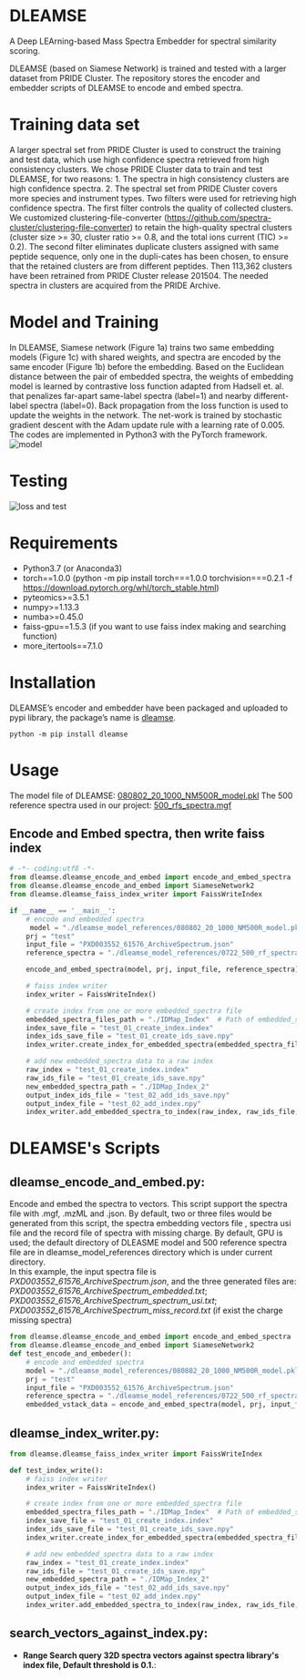 # DLEAMSE
A Deep LEArning-based Mass Spectra Embedder for spectral similarity scoring. 
  
DLEAMSE (based on Siamese Network) is trained and tested with a larger dataset from PRIDE Cluster. The repository stores the encoder and embedder scripts of DLEAMSE to encode and embed spectra.

# Training data set

A larger spectral set from PRIDE Cluster is used to construct the training and test data, which use high confidence spectra retrieved from high consistency clusters. We chose PRIDE Cluster data to train and test DLEAMSE, for two reasons: 1. The spectra in high consistency clusters are high confidence spectra. 2. The spectral set from PRIDE Cluster covers more species and instrument types. Two filters were used for retrieving high confidence spectra. The first filter controls the quality of collected clusters. We customized clustering-file-converter (https://github.com/spectra-cluster/clustering-file-converter) to retain the high-quality spectral clusters (cluster size >= 30, cluster ratio >= 0.8, and the total ions current (TIC) >= 0.2). The second filter eliminates duplicate clusters assigned with same peptide sequence, only one in the dupli-cates has been chosen, to ensure that the retained clusters are from different peptides. Then 113,362 clusters have been retrained from PRIDE Cluster release 201504. The needed spectra in clusters are acquired from the PRIDE Archive.

# Model and Training

In DLEAMSE, Siamese network (Figure 1a) trains two same embedding models (Figure 1c) with shared weights, and spectra are encoded by the same encoder (Figure 1b) before the embedding. Based on the Euclidean distance between the pair of embedded spectra, the weights of embedding model is learned by contrastive loss function adapted from Hadsell et. al. that penalizes far-apart same-label spectra (label=1) and nearby different-label spectra (label=0). Back propagation from the loss function is used to update the weights in the network. The net-work is trained by stochastic gradient descent with the Adam update rule with a learning rate of 0.005. The codes are implemented in Python3 with the PyTorch framework.
![model](https://github.com/bigbio/DLEAMSE/blob/master/src/DLEAMSE/dleamse_modle_references/model.png)

# Testing
![loss and test](https://github.com/bigbio/DLEAMSE/blob/master/src/DLEAMSE/dleamse_modle_references/loss_and_test.png)

# Requirements

- Python3.7 (or Anaconda3)
- torch==1.0.0 (python -m pip install torch===1.0.0 torchvision===0.2.1 -f https://download.pytorch.org/whl/torch_stable.html)
- pyteomics>=3.5.1
- numpy>=1.13.3
- numba>=0.45.0
- faiss-gpu==1.5.3 (if you want to use faiss index making and searching function)
- more_itertools==7.1.0

# Installation

DLEAMSE’s encoder and embedder have been packaged and uploaded to pypi library, the package’s name is [dleamse](https://pypi.org/project/dleamse/).

`python -m pip install dleamse`

# Usage

The model file of DLEAMSE: [080802_20_1000_NM500R_model.pkl](https://github.com/bigbio/DLEAMSE/tree/master/src/DLEAMSE/siamese_modle_reference)
The 500 reference spectra used in our project: [500_rfs_spectra.mgf](https://github.com/bigbio/DLEAMSE/tree/master/src/DLEAMSE/siamese_modle_reference)

## Encode and Embed spectra, then write faiss index

```python
# -*- coding:utf8 -*-
from dleamse.dleamse_encode_and_embed import encode_and_embed_spectra
from dleamse.dleamse_encode_and_embed import SiameseNetwork2
from dleamse.dleamse_faiss_index_writer import FaissWriteIndex

if __name__ == '__main__':
    # encode and embedded spectra
     model = "./dleamse_model_references/080802_20_1000_NM500R_model.pkl"
    prj = "test"
    input_file = "PXD003552_61576_ArchiveSpectrum.json"
    reference_spectra = "./dleamse_model_references/0722_500_rf_spectra.mgf"

    encode_and_embed_spectra(model, prj, input_file, reference_spectra) # generate ids_usi, encoded_spectra and embedded_spectra data file

    # faiss index writer
    index_writer = FaissWriteIndex()

    # create index from one or more embedded_spectra file
    embedded_spectra_files_path = "./IDMap_Index"  # Path of embedded_spectra files, which is end with "_embedded.txt"
    index_save_file = "test_01_create_index.index"
    index_ids_save_file = "test_01_create_ids_save.npy"
    index_writer.create_index_for_embedded_spectra(embedded_spectra_files_path, index_ids_save_file, index_save_file)

    # add new embedded_spectra data to a raw index
    raw_index = "test_01_create_index.index"
    raw_ids_file = "test_01_create_ids_save.npy"
    new_embedded_spectra_path = "./IDMap_Index_2"
    output_index_ids_file = "test_02_add_ids_save.npy"
    output_index_file = "test_02_add_index.npy"
    index_writer.add_embedded_spectra_to_index(raw_index, raw_ids_file, new_embedded_spectra_path, output_index_ids_file, output_index_file)
```


# DLEAMSE's Scripts

## **dleamse_encode_and_embed.py**:

Encode and embed the spectra to vectors. This script support the spectra file with .mgf, .mzML and .json. By default, two or three files would be generated from this script, the spectra embedding vectors file , spectra usi file and the record file of spectra with missing charge. By default, GPU is used; the default directory of DLEASME model and 500 reference spectra file are in dleamse_model_references directory which is under current directory.<br>
In this example, the input spectra file is *PXD003552_61576_ArchiveSpectrum.json*, and the three generated files are: *PXD003552_61576_ArchiveSpectrum_embedded.txt*; *PXD003552_61576_ArchiveSpectrum_spectrum_usi.txt*; *PXD003552_61576_ArchiveSpectrum_miss_record.txt* (if exist the charge missing spectra) <br>
```python
from dleamse.dleamse_encode_and_embed import encode_and_embed_spectra
from dleamse.dleamse_encode_and_embed import SiameseNetwork2
def test_encode_and_embeder():
    # encode and embedded spectra
    model = "./dleamse_model_references/080802_20_1000_NM500R_model.pkl"
    prj = "test"
    input_file = "PXD003552_61576_ArchiveSpectrum.json"
    reference_spectra = "./dleamse_model_references/0722_500_rf_spectra.mgf"
    embedded_vstack_data = encode_and_embed_spectra(model, prj, input_file, reference_spectra)

```

## **dleamse_index_writer.py**:

```python
from dleamse.dleamse_faiss_index_writer import FaissWriteIndex

def test_index_write():
    # faiss index writer
    index_writer = FaissWriteIndex()

    # create index from one or more embedded_spectra file
    embedded_spectra_files_path = "./IDMap_Index"  # Path of embedded_spectra files, which is end with "_embedded.txt"
    index_save_file = "test_01_create_index.index"
    index_ids_save_file = "test_01_create_ids_save.npy"
    index_writer.create_index_for_embedded_spectra(embedded_spectra_files_path, index_ids_save_file, index_save_file)

    # add new embedded_spectra data to a raw index
    raw_index = "test_01_create_index.index"
    raw_ids_file = "test_01_create_ids_save.npy"
    new_embedded_spectra_path = "./IDMap_Index_2"
    output_index_ids_file = "test_02_add_ids_save.npy"
    output_index_file = "test_02_add_index.npy"
    index_writer.add_embedded_spectra_to_index(raw_index, raw_ids_file, new_embedded_spectra_path, output_index_ids_file, output_index_file)

```

## **search_vectors_against_index.py**:
* **Range Search query 32D spectra vectors against spectra library's index file, Default threshold is 0.1.**:<br>
